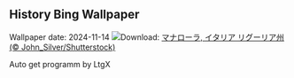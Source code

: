 ## History Bing Wallpaper
Wallpaper date: 2024-11-14
![](https://www.bing.com/th?id=OHR.ManarolaItaly_JA-JP2558854780_UHD.jpg&w=1000)Download: [マナローラ,  イタリア リグーリア州 (© John_Silver/Shutterstock)](https://www.bing.com/th?id=OHR.ManarolaItaly_JA-JP2558854780_UHD.jpg)

Auto get programm by LtgX
